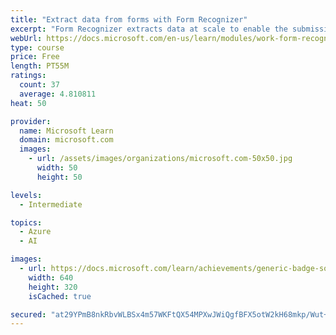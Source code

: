 ```yaml
---
title: "Extract data from forms with Form Recognizer"
excerpt: "Form Recognizer extracts data at scale to enable the submission of documents in real time, at scale, with accuracy. This module gives users the tools to use the Azure Form Recognizer vision API."
webUrl: https://docs.microsoft.com/en-us/learn/modules/work-form-recognizer/
type: course
price: Free
length: PT55M
ratings:
  count: 37
  average: 4.810811
heat: 50

provider:
  name: Microsoft Learn
  domain: microsoft.com
  images:
    - url: /assets/images/organizations/microsoft.com-50x50.jpg
      width: 50
      height: 50

levels:
  - Intermediate

topics:
  - Azure
  - AI

images:
  - url: https://docs.microsoft.com/learn/achievements/generic-badge-social.png
    width: 640
    height: 320
    isCached: true

secured: "at29YPmB8nkRbvWLBSx4m57WKFtQX54MPXwJWiQgfBFX5otW2kH68mkp/Wut+Yx+8/JTnov/12iXq946oSarKMzcn0LYftV7MFFW2RC2ppATg8gt/KOZgkYaWzi/fMBq+0dX3uZyxuP18WkkBmOAYW8W1aKBSnz2d3PeTT2MgPO0JsQHOU60KohfvWF285yc/I9beCoAj9CqRviy6n+rFz42rwAITCbxZ/4I24n2telrDmSxlbvVxfQ9F5tt20nsglEompA0K66cPCuZfHIIIgm4HfLwYqEXu5auQYwv/ZptrpdPFKDIwGvn3aQhlqdAysG6N4yKYM7HZqq3a+WY/Bxg9Q0gASWGmCySKbYET3SqSE766nb5TTQkfJ5xsSRVbNeZ6G8lg52PnKbOCbIb7NmjiV3wlAZd5tYI3/n3fFw=;RMwNDUp0sksAbphmtktkhg=="
---
```


